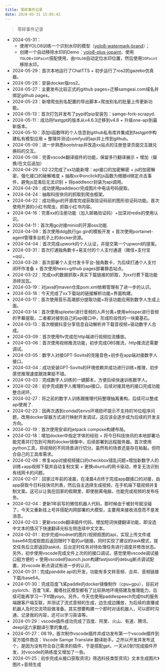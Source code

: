 ```yaml
---
title: 零碎事件记录
date: 2024-05-31 15:05:42
---
```


> 零碎事件记录

- 2024-05-31：
    - 使用YOLO8训练一个识别水印的模型（[yolo8-watermark-brand](https://github.com/Samge0/yolo8-watermark-brand)）；
    - 创建一个自动移除水印的Demo：[yolo8-plus-iopaint](https://github.com/Samge0/yolo8-plus-iopaint)，使用`YOLO8`+`IOPaint`搭配使用，由`YOLO8`自动定位水印位置，然后使用`IOPaint`移除水印。
- 2024-05-29：首次本地运行了ChatTTS + 初步运行了ros2的gazebo仿真器。
- 2024-05-28：安装docker版ros2。
- 2024-05-27：主要发布比较正式的github pages+迁移samgeai.com域名并绑定github pages。
- 2024-05-23：新增爬虫别名配置的导出脚本+爬虫别名的批量上传更新功能。
- 2024-05-13：首次打包并发布了pypi的pip安装包：samge-fork-scrapyd.
- 2024-05-11：成功将fastgpt的版本从v4.6.3迁移到v4.8 + 升级one-api到最新版本。
- 2024-05-10：添加ii函数咩的个人信息到github私有库并集成到fastgpt中构建私有模型应用 + 整理并测试comfyui的api并上传到github。
- 2024-05-09：进一步熟悉bootstrap并改造xx站点的注册登录页面交互跟兑换码的交互。
- 2024-05-08：完善vscode翻译插件的功能，保留多行翻译展示 + 增加（替换/在文后追加）
- 2024-04-29：02:22完成了xx功能新增：api接口的加密解密 + js的加密解密，强化接口的破解难度 + 抽取xx中onclick的js函数为根据id绑定点击事件，避免js混淆后无法识别 + 将paddleocr封装为api调用。
- 2024-04-28：成功使用paddleocr完成图片中电话号码提取。
- 2024-04-24：抽取科技快讯的抓取到爬虫框架。
- 2024-04-22：成功用go的开源库完成获取验证码前的图形验证码功能。首次使用开源的小红书爬虫，抓取小红书内容。
- 2024-04-16：完善xx的注册功能（加入邮箱验证码）+加深对redis的使用认识。
- 2024-04-11：首次用go对接minio的开源oss功能.
- 2024-04-09：首次使用ddg执行go gin的模板开发 + 首次使用portainet-agent管理多台机子上的docker资源。
- 2024-04-04：首次完成upwork的个人认证，并提交第一个upword的提案。
- 2024-03-31：首次打通独角数卡+易支付的个人支付通道（微信+支付宝+qq）。
- 2024-03-28：首次部署个人支付发卡平台-独角数卡，为后续打通个人支付闭环作准备 + 首次使用hexo+github pages部署静态站点。
- 2024-03-22：完成xx的数据抓取+真实下载链接的抓取，为xx付费下载功能添砖加瓦。
- 2024-03-19：对java的maven仓库pom.xml依赖管理有了进一步的认识。
- 2024-03-18：今天完成了xx下载站的链接解析功能+界面构建。
- 2024-03-17：首次使用音乐高潮部分提取功能+将该功能应用到数字人生成上面。
- 2024-03-14：首次使用spleeter进行音频的人声分离+使用whisper进行音频的字幕提取，二者都对接到自己的api接口中，形成阶段性的一块奠基石。
- 2024-03-13：首次根据抖音分享信息自动解析并下载音视频+驱动数字人合成。
- 2024-03-09：首次使用flv完成在http端进行视频拉流播放。
- 2024-03-06：首次使用视频推流功能，初步完成OBS推流，http推流还需要调试。
- 2024-03-05：数字人对接GPT-Sovits的克隆音色+初步在app端对接数字人接口。
- 2024-03-04：成功安装GPT-Sovits的环境依赖并成功进行训练+推理，初步感觉推理速度跟效果挺不错。
- 2024-03-03：完成数字人训练的一键脚本，方便后续快速训练数字人。
- 2024-02-28：初步完成数字人推理的api接口，后续对接其他的接口完成功能整合闭环。
- 2024-02-27：将之前的数字人训练跟推理代码整理抽离重构，后续可以整成api使用了.
- 2024-02-23：因再次遇到conda的envs环境损坏提示不支持的16位程序问题，改用docker容器方式进行映射开发调试，这应该会逐步成为后续的开发主方向。
- 2024-02-19：首次使用安卓的jetpack compose构建布局。
- 2024-02-18：增加docker中指定字体的经验 + 将今日科技快讯的本地部署功能完善并打包到可用的docker镜像中，后续部署到远程服务器。首次使用python工具，将视频的不同场景进行切分。虽然有的场景还是存在粘黏，但符合自己的工具库需求。
- 2024-02-08：修复app对接视频接口的checkbox错乱问题+增加新数字人的训练+app视频下载并自动复制文案 + 更换ubuntu的网卡驱动，修复无法识别有线网卡的问题。
- 2024-02-07：回家过年前的凌晨，在凌晨4点终于完成app跟接口的对接，由app获取今日科技快讯列表，然后自主选择生成视频，在手机端下载视频并复制文案。这可以让我在回家的假期里，即使脱离电脑，也能完成视频的发布任务。
- 2024-02-04：更新1年前写的微信机器人代码，那时候由于被封号就没碰了，今天又重新挂上号并搭配内网部署的大模型，主要用来接收消息而不是发消息。
- 2024-02-03：更新vscode翻译插件代码，增加短词快捷翻译功能，即没选中文本的情况下快速翻译光标左侧连续中文文本。
- 2024-02-01：初步完成modnet的图片/视频抠图的api，实现上传文件或base64完成抠图后返回限时下载的url链接。同时实现了建议的task模式，提交任务后立即返回taskid，后台定时任务对待处理任务进行调度并修改状态。另外，初步使用vscode完成文件上次的的接口调试，感觉使用vscode调试接口挺方便的 + 使用vscode的launch.json构建fastjson的debug断点调试配置，对vscode 断点调试有进一步的认识。
- 2024-01-31：完成panddle api的开发，功能有多文转音频、合并、音频链接下载/base64。
- 2024-01-30：完成百度飞桨paddle的docker镜像制作（cpu+gpu），目前对pytorch、百度飞桨、魔塔社区模型都有了比较熟地环境搭建及推理能力，后续可能再学习一下tf跟yoyo。另外，今天也使用paddlespeech完成tts的服务端跟客户端互联，并测试了流式音频的生成，边生成边播放，为后续的直播或机器人及时交流项目做准备。其实想要构建一个即时对话机器人，可以即时沟通，记录我的内容，还可以学习英语等。
- 2024-01-29：vscode插件成功完成了百度、阿里、火山、有道、腾讯、deepl这六家翻译引擎的集成。
- 2024-01-27：08:19，首次制作vscode插件并成功发布第一个vscode插件到官方插件商店：Vscode Samge Translate 翻译助手。之所以开发并发布这个，是因为没有符合自己需求的插件，于是搭配gpt，一天从0到1完成插件开发，对vscode的熟练度又增加了一些。
- 2024-01-25：初步完成从接口获取资讯》筛选科技类型资讯》文本生成图片》图片+音频生成